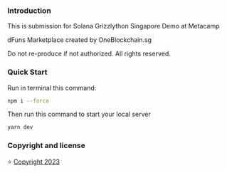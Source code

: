 ### Introduction

This is submission for Solana Grizzlython Singapore Demo at Metacamp

dFuns Marketplace created by OneBlockchain.sg 

Do not re-produce if not authorized. All rights reserved. 

### Quick Start

Run in terminal this command:

```bash
npm i --force
```

Then run this command to start your local server

```bash
yarn dev
```

### Copyright and license

⭐️ [Copyright 2023 ](https://demo.oneblockchain.sg)
